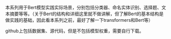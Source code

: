 本系列用于Bert模型实践实际场景，分别包括分类器、命名实体识别、选择题、文本摘要等等。（关于Bert的结构和详细这里就不做讲解，但了解Bert的基本结构是做实践的基础，因此看本系列之前，最好了解一下transformers和Bert等）

github上包括数据集、源代码，但是不包括模型权重，需要自行下载。
